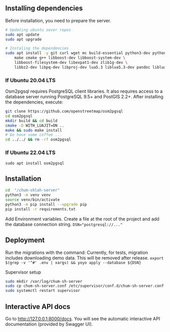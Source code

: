 ## Installing dependencies
Before installation, you need to prepare the server.

```bash
# Updating ubuntu sever repos
sudo apt update
sudo apt upgrade

# Instaling the dependencies
sudo apt install -y git curl wget mc build-essential python3-dev python3-venv nginx supervisor \
    make cmake g++ libboost-dev libboost-system-dev \
    libboost-filesystem-dev libexpat1-dev zlib1g-dev \
    libbz2-dev libpq-dev libproj-dev lua5.3 liblua5.3-dev pandoc libluajit-5.1-dev
```
### If Ubuntu 20.04 LTS
Osm2pgsql requires PostgreSQL client libraries. 
It also requires access to a database server running PostgreSQL 9.5+ and PostGIS 2.2+. 
After installing the dependencies, execute:

```bash
git clone https://github.com/openstreetmap/osm2pgsql
cd osm2pgsql
mkdir build && cd build
cmake -D WITH_LUAJIT=ON ..
make && sudo make install
# Go have some coffee ...
cd ../../ && rm -rf osm2pgsql
```

### If Ubuntu 22.04 LTS
`sudo apt install osm2pgsql`

## Installation
```bash
cd  "/chum-shlah-server"
python3 -m venv venv
source venv/bin/activate
python3 -m pip install --upgrade pip
pip install -r requirements.txt
```
Add Environment variables. Create a file at the root of the project and add the database connection string.
`DSN="postgresql://..."`


## Deployment
Run the migrations with the command:
Currently, for tests, migration includes downloading demo data. This will be removed after release.
`export $(grep -v '^#' .env | xargs) && yoyo apply --database ${DSN}`

Supervisor setup

```bash
sudo mkdir /var/log/chum-sh-server
sudo cp chum-sh-server.conf /etc/supervisor/conf.d/chum-sh-server.conf
sudo systemctl restart supervisor
```


## Interactive API docs
Go to http://127.0.0.1:8000/docs.
You will see the automatic interactive API documentation (provided by Swagger UI).

